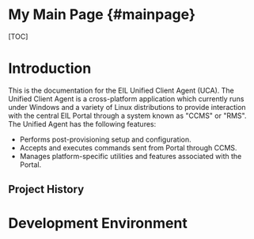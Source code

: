 My Main Page                         {#mainpage}
============

[TOC]

Introduction
============

This is the documentation for the EIL Unified Client Agent (UCA). The Unified
Client Agent is a cross-platform application which currently runs under Windows
and a variety of Linux distributions to provide interaction with the central
EIL Portal through a system known as "CCMS" or "RMS". The Unified Agent has the
following features:

 * Performs post-provisioning setup and configuration.
 * Accepts and executes commands sent from Portal through CCMS.
 * Manages platform-specific utilities and features associated with the Portal.

## Project History

Development Environment
=======================
